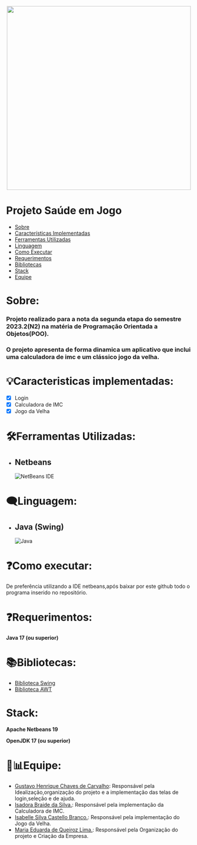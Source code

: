 <div align ="center">
  <img src="https://github.com/GustavoHenrique07/AplicativoPOO/blob/main/ProjetoSa%C3%BAdeEmJogo/Programa/src/resources/Logo.jpg" width = "500px"/>
  </div>
<h1>
Projeto Saúde em Jogo
</h1>


* [Sobre](#Sobre)
* [Características Implementadas](#Características-Implementadas)
* [Ferramentas Utilizadas](#Ferramentas-Utilizadas)
* [Linguagem](#Linguagem)
* [Como Executar](#Como-Executar)
* [Requerimentos](#Requerimentos)
* [Bibliotecas](#Bibliotecas)
* [Stack](#Stack)
* [Equipe](#Equipe)

# Sobre:
  
<h3>
  Projeto realizado para a nota da segunda etapa do semestre 2023.2(N2) na matéria de Programação Orientada a Objetos(POO).
  </h3>
  
<h3>
  O projeto apresenta de forma dinamica um aplicativo que inclui uma calculadora de imc e um clássico jogo da velha.
  </h3>
  
# 💡Caracteristicas implementadas:

* [x] Login
* [x] Calculadora de IMC
* [x] Jogo da Velha

# 🛠Ferramentas Utilizadas:
  
  * ## Netbeans
     ![NetBeans IDE](https://img.shields.io/badge/NetBeansIDE-1B6AC6.svg?style=for-the-badge&logo=apache-netbeans-ide&logoColor=white)

# 🗨Linguagem:

* ## Java (Swing)
   ![Java](https://img.shields.io/badge/java-%23ED8B00.svg?style=for-the-badge&logo=openjdk&logoColor=white)

# ❓Como executar:
De preferência utilizando a IDE netbeans,após baixar por este github todo o programa inserido no repositório.

# ❓Requerimentos:
**Java 17 (ou superior)**

# 📚Bibliotecas: 
- [Biblioteca Swing](https://homepages.dcc.ufmg.br/~fsantos/ECOi06/aulaSwingSWT.pdf)
- [Biblioteca AWT](https://homepages.dcc.ufmg.br/~fsantos/ECOi06/aulaSwingSWT.pdf)

# Stack:
**Apache Netbeans 19**

**OpenJDK 17 (ou superior)**

# 💼📊Equipe:
- [Gustavo Henrique Chaves de Carvalho](https://github.com/GustavoHenrique07):
  Responsável pela Idealização,organização do projeto e a implementação das telas de login,seleção e de ajuda.
- [Isadora Braide da Silva.](https://github.com/isadorabraide):
  Responsável pela implementação da Calculadora de IMC.
- [Isabelle Silva Castello Branco.](https://github.com/isabellecastello):
  Responsável pela implementação do Jogo da Velha.
- [Maria Eduarda de Queiroz Lima.](https://github.com/MEduardaQueiroz):
  Responsável pela Organização do projeto e Criação da Empresa.
